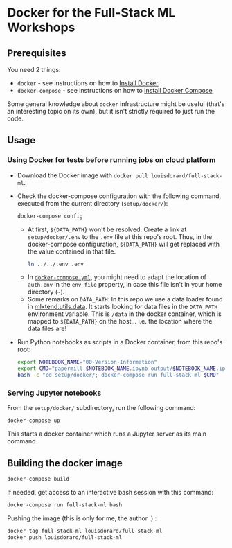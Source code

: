 # Docker for the Full-Stack ML Workshops

## Prerequisites

You need 2 things:

* `docker` - see instructions on how to [Install Docker](https://docs.docker.com/engine/installation/)
* `docker-compose` - see instructions on how to [Install Docker Compose](https://docs.docker.com/compose/install/)

Some general knowledge about `docker` infrastructure might be useful (that's an interesting topic on its own), but it isn't strictly required to just run the code.

## Usage

### Using Docker for tests before running jobs on cloud platform

* Download the Docker image with `docker pull louisdorard/full-stack-ml`.
* Check the docker-compose configuration with the following command, executed from the current directory (`setup/docker/`):
    ```bash
    docker-compose config
    ```
  * At first, `${DATA_PATH}` won't be resolved. Create a link at `setup/docker/.env` to the `.env` file at this repo's root. Thus, in the docker-compose configuration, `${DATA_PATH}` will get replaced with the value contained in that file.
    ```bash
    ln ../../.env .env
    ```
  * In [`docker-compose.yml`](docker-compose.yml), you might need to adapt the location of `auth.env` in the `env_file` property, in case this file isn't in your home directory (`~`).
  * Some remarks on `DATA_PATH`: In this repo we use a data loader found in [mlxtend.utils.data](https://github.com/louisdorard/mlxtend/tree/master/mlxtend/utils/data.py). It starts looking for data files in the `DATA_PATH` environment variable. This is `/data` in the docker container, which is mapped to `${DATA_PATH}` on the host... i.e. the location where the data files are!
* Run Python notebooks as scripts in a Docker container, from this repo's root:

   ```bash
   export NOTEBOOK_NAME="00-Version-Information"
   export CMD="papermill $NOTEBOOK_NAME.ipynb output/$NOTEBOOK_NAME.ipynb"
   bash -c "cd setup/docker/; docker-compose run full-stack-ml $CMD"
   ```

### Serving Jupyter notebooks

From the `setup/docker/` subdirectory, run the following command:

```bash
docker-compose up
```

This starts a docker container which runs a Jupyter server as its main command.


## Building the docker image

```bash
docker-compose build
```

If needed, get access to an interactive bash session with this command:

```bash
docker-compose run full-stack-ml bash
```

Pushing the image (this is only for me, the author :) :

```bash
docker tag full-stack-ml louisdorard/full-stack-ml
docker push louisdorard/full-stack-ml
```
